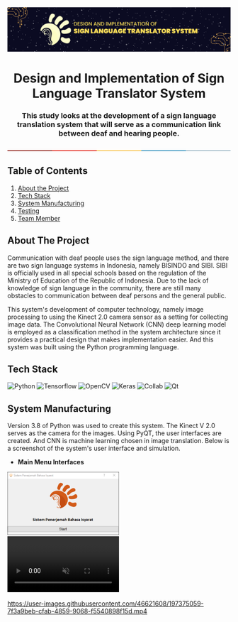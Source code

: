 <img width="auto" src="img\Header.png">
<h1 align="center">Design and Implementation of Sign Language Translator System</h1>
<h3 align="center">This study looks at the development of a sign language translation system that will serve as a communication link between deaf and hearing people. </h3>

[![-----------------------------------------------------](https://raw.githubusercontent.com/fcsouza/fcsouza/master/.github/colored.png)](#installation)

## Table of Contents
1. [About the Project](#about-the-project)
2. [Tech Stack](#tech-stack)
3. [System Manufacturing](#system-manufacturing)
4. [Testing](#testing)
5. [Team Member](#team-member)

## About The Project
Communication with deaf people uses the sign language method, and there are two sign language systems in Indonesia, namely BISINDO and SIBI. SIBI is officially used in all special schools based on the regulation of the Ministry of Education of the Republic of Indonesia. Due to the lack of knowledge of sign language in the community, there are still many obstacles to communication between deaf persons and the general public.

This system's development of computer technology, namely image processing to using the Kinect 2.0 camera sensor as a setting for collecting image data. The Convolutional Neural Network (CNN) deep learning model is employed as a classification method in the system architecture since it provides a practical design that makes implementation easier. And this system was built using the Python programming language.
</p>

## Tech Stack
![Python](https://img.shields.io/badge/Python-FFD43B?style=for-the-badge&logo=python&logoColor=white)
![Tensorflow](https://img.shields.io/badge/TensorFlow-FF6F00?style=for-the-badge&logo=TensorFlow&logoColor=white)
![OpenCV](https://img.shields.io/badge/Keras-CB3837?style=for-the-badge&logo=Keras&logoColor=white)
![Keras](https://img.shields.io/badge/OpenCV-27338e?style=for-the-badge&logo=OpenCV&logoColor=white)
![Collab](https://img.shields.io/badge/Google_Collab-100000.svg?style=for-the-badge&logo=googlecolab&logoColor=white)
![Qt](https://img.shields.io/badge/Qt-4EA94B?style=for-the-badge&logo=Qt&logoColor=white)

## System Manufacturing
Version 3.8 of Python was used to create this system. The Kinect V 2.0 serves as the camera for the images. Using PyQT, the user interfaces are created. And CNN is machine learning chosen in image translation. Below is a screenshot of the system's user interface and simulation.

- <b>Main Menu Interfaces</b>
<img src="img/Main.png" alt="main" width="50%" height= auto>

<video width="50%" height="auto" autoplay muted>
  <source src="img/My Video.mp4" type="video/mp4">
</video>

https://user-images.githubusercontent.com/46621608/197375059-7f3a9beb-cfab-4859-9068-f5540898f15d.mp4

